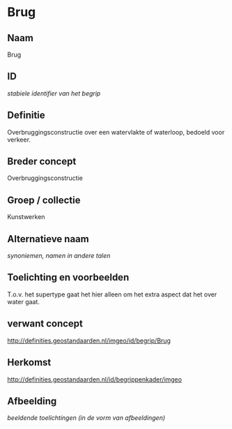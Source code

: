# Brug

## Naam
Brug

## ID
*stabiele identifier van het begrip*

## Definitie
Overbruggingsconstructie over een watervlakte of waterloop, bedoeld voor verkeer.

## Breder concept
Overbruggingsconstructie

## Groep / collectie
Kunstwerken

## Alternatieve naam
*synoniemen, namen in andere talen*

## Toelichting en voorbeelden
T.o.v. het supertype gaat het hier alleen om het extra aspect dat het over water gaat.

## verwant concept
http://definities.geostandaarden.nl/imgeo/id/begrip/Brug

## Herkomst
http://definities.geostandaarden.nl/id/begrippenkader/imgeo

## Afbeelding
*beeldende toelichtingen (in de vorm van afbeeldingen)*